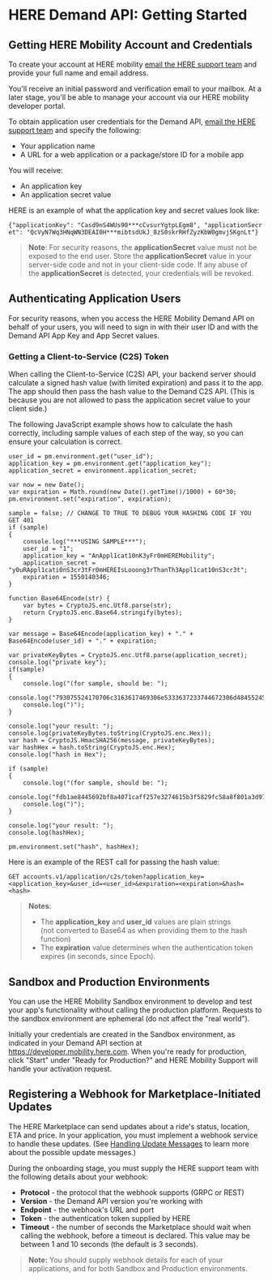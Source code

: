# HERE Demand API: Getting Started #

## Getting HERE Mobility Account and Credentials ##

To create your account at HERE mobility [email the HERE support team](mailto:mobility_developers@here.com) and provide your full name and email address.

You'll receive an initial password and verification email to your mailbox.
At a later stage, you'll be able to manage your account via our HERE mobility developer portal.

To obtain application user credentials for the Demand API, [email the HERE support team](mailto:mobility_developers@here.com) and specify the following:

-   Your application name
-   A URL for a web application or a package/store ID for a mobile app

You will receive: 

-   An application key 
-   An application secret value

HERE is an example of what the application key and secret values look like:  


```{"applicationKey": "Casd9nS4WUs90***cCvsurYgtpLEgm8", "applicationSecret": "QcVyN7Wq3HNqWN3DEAI0H***mibtsdUkJ_8zS0skrRHfZyzKbW0gmvjSKgnLt"}```

>**Note**: For security reasons, the **applicationSecret** value must not be exposed to the end user. Store the **applicationSecret** value in your server-side code and not in your client-side code. If any abuse of the **applicationSecret** is detected, your credentials will be revoked.

## Authenticating Application Users ##

For security reasons, when you access the HERE Mobility Demand API on behalf of your users, you will need to sign in with their user ID and with the Demand API App Key and App Secret values.

### Getting a Client-to-Service (C2S) Token ###

When calling the Client-to-Service (C2S) API, your backend server should calculate a signed hash value (with limited expiration) and pass it to the app. The app should then pass the hash value to the Demand C2S API. (This is because you are not allowed to pass the application secret value to your client side.) 

The following JavaScript example shows how to calculate the hash correctly, including sample values of each step of the way, so you can ensure your calculation is correct.

```
user_id = pm.environment.get("user_id");
application_key = pm.environment.get("application_key");
application_secret = environment.application_secret;

var now = new Date();
var expiration = Math.round(new Date().getTime()/1000) + 60*30;
pm.environment.set("expiration", expiration);

sample = false; // CHANGE TO TRUE TO DEBUG YOUR HASHING CODE IF YOU GET 401
if (sample)
{
    console.log("***USING SAMPLE***");
    user_id = "1";
    application_key = "AnAppl1cat10nK3yFr0mHEREMobility";
    application_secret = "y0uRAppl1cati0nS3cr3tFr0mHEREIsLooong3rThanTh3Appl1cat10nS3cr3t";
    expiration = 1550140346;
}

function Base64Encode(str) {
    var bytes = CryptoJS.enc.Utf8.parse(str);
    return CryptoJS.enc.Base64.stringify(bytes);
}

var message = Base64Encode(application_key) + "." + Base64Encode(user_id) + "." + expiration;

var privateKeyBytes = CryptoJS.enc.Utf8.parse(application_secret);
console.log("private key");
if(sample)
{
    console.log("(for sample, should be: ");
  console.log("793075524170706c3163617469306e5333637233744672306d4845524549734c6f6f6f6e6733725468616e5468334170706c3163617431306e533363723374");
    console.log(")");
}

console.log("your result: ");
console.log(privateKeyBytes.toString(CryptoJS.enc.Hex));
var hash = CryptoJS.HmacSHA256(message, privateKeyBytes);
var hashHex = hash.toString(CryptoJS.enc.Hex);
console.log("hash in Hex");

if (sample)
{
    console.log("(for sample, should be: ");
    console.log("fdb1ae8445692bf8a4071caff257e3274615b3f5829fc58a8f801a3d97e74d5f");
    console.log(")");
}

console.log("your result: ");
console.log(hashHex);

pm.environment.set("hash", hashHex);
```

Here is an example of the REST call for passing the hash value:

```GET accounts.v1/application/c2s/token?application_key=<application_key>&user_id=<user_id>&expiration=<expiration>&hash=<hash>```

>**Notes**:
>-   The **application_key** and **user_id** values are plain strings (not converted to Base64 as when providing them to the hash function)
>-   The **expiration** value determines when the authentication token expires (in seconds, since Epoch).

## Sandbox and Production Environments ##

You can use the HERE Mobility Sandbox environment to develop and test your app's functionality without calling the production platform. Requests to the sandbox environment are ephemeral (do not affect the "real world").

Initially your credentials are created in the Sandbox environment, as indicated in your Demand API section at https://developer.mobility.here.com. When you're ready for production, click "Start" under "Ready for Production?" and HERE Mobility Support will handle your activation request.

## Registering a Webhook for Marketplace-Initiated Updates ##

The HERE Marketplace can send updates about a ride's status, location, ETA and price.
In your application, you must implement a webhook service to handle these updates.
(See [Handling Update Messages](DemandDevGuide_HandlingUpdateMessages.md) to learn more about the possible update messages.)

During the onboarding stage, you must supply the HERE support team with the following details about your webhook:

* **Protocol** - the protocol that the webhook supports (GRPC or REST)
* **Version** - the Demand API version you're working with
* **Endpoint** - the webhook's URL and port
* **Token** - the authentication token supplied by HERE
* **Timeout** - the number of seconds the Marketplace should wait when calling the webhook, before a timeout is declared. This value may be between 1 and 10 seconds (the default is 3 seconds).

>**Note:** You should supply webhook details for each of your applications, and for both Sandbox and Production environments.
